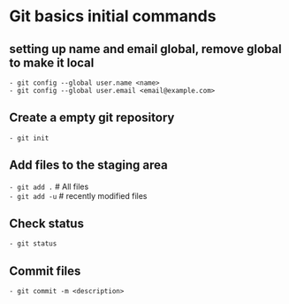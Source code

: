 # Git basics initial commands

## setting up name and email global, remove global to make it local

`- git config --global user.name <name>`   
`- git config --global user.email <email@example.com>`

## Create a empty git repository

`- git init`

## Add files to the staging area

`- git add .`    # All files     
`- git add -u`     # recently modified files

## Check status

`- git status`

## Commit files

`- git commit -m <description>`

